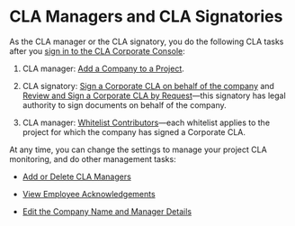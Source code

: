 # CLA Managers and CLA Signatories
As the CLA manager or the CLA signatory, you do the following CLA tasks after you [sign in to the CLA Corporate Console](Sign-In-to-the-CLA-Corporate-Console.md):

1. CLA manager: [Add a Company to a Project](Add-a-Company-to-a-Project.md).

1. CLA signatory: [Sign a Corporate CLA on behalf of the company](Sign-a-Corporate-CLA-on-Behalf-of-the-Company.md) and  [Review and Sign a Corporate CLA by Request](Review-and-Sign-a-Corporate-CLA-by-Request.md)—this signatory has legal authority to sign documents on behalf of the company.

1. CLA manager: [Whitelist Contributors](Whitelist-Contributors.md)—each whitelist applies to the project for which the company has signed a Corporate CLA.

At any time, you can change the settings to manage your project CLA monitoring, and do other management tasks:

* [Add or Delete CLA Managers](Add-or-Delete-CLA-Managers.md)

* [View Employee Acknowledgements](View-Employee-Acknowledgements.md)

* [Edit the Company Name and Manager Details](Edit-the-Company-Name-and-Manager-Details.md)